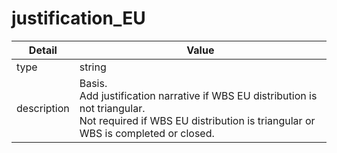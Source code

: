 # justification_EU
| Detail | Value |
| ------ | ----- |
| type | string |
| description | Basis.<br/> Add justification narrative if WBS EU distribution is not triangular.<br/>Not required if WBS EU distribution is triangular or WBS is completed or closed. |

